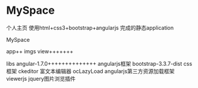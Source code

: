# MySpace

个人主页 
使用html+css3+bootstrap+angularjs 
完成的静态application



MySpace


app++
    imgs
    view+++++++


libs
    angular-1.7.0++++++++++++++ angularjs框架
    bootstrap-3.3.7-dist     css框架
    ckeditor     富文本编辑器
    ocLazyLoad   angularjs第三方资源加载框架
    viewerjs   jquery图片浏览插件
